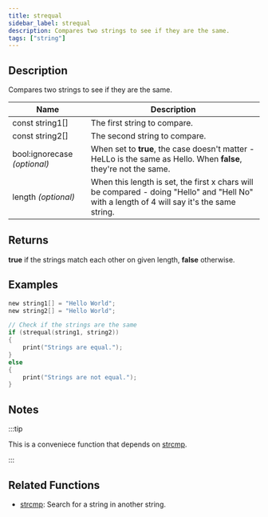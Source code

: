 ```yaml
---
title: strequal
sidebar_label: strequal
description: Compares two strings to see if they are the same.
tags: ["string"]
---
```


<VersionWarn version='omp v1.1.0.2612' />

<LowercaseNote />

## Description

Compares two strings to see if they are the same.

| Name                         | Description                                                                                                                                 |
| ---------------------------- | ------------------------------------------------------------------------------------------------------------------------------------------- |
| const string1[]              | The first string to compare.                                                                                                                |
| const string2[]              | The second string to compare.                                                                                                               |
| bool:ignorecase *(optional)* | When set to **true**, the case doesn't matter - HeLLo is the same as Hello. When **false**, they're not the same.                           |
| length *(optional)*          | When this length is set, the first x chars will be compared - doing "Hello" and "Hell No" with a length of 4 will say it's the same string. |

## Returns

**true** if the strings match each other on given length, **false** otherwise.

## Examples

```c
new string1[] = "Hello World";
new string2[] = "Hello World";

// Check if the strings are the same
if (strequal(string1, string2))
{
    print("Strings are equal.");
}
else
{
    print("Strings are not equal.");
}
```

## Notes

:::tip

This is a conveniece function that depends on [strcmp](strcmp).

:::

## Related Functions

- [strcmp](strcmp): Search for a string in another string.
